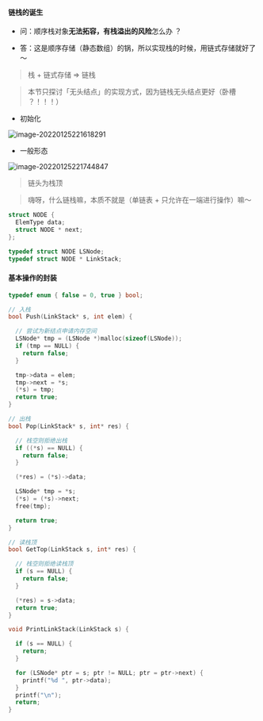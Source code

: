 #### 链栈的诞生

- 问：顺序栈对象**无法拓容，有栈溢出的风险**怎么办 ？

- 答：这是顺序存储（静态数组）的锅，所以实现栈的时候，用链式存储就好了～

> 栈 + 链式存储 => 链栈

> 本节只探讨「无头结点」的实现方式，因为链栈无头结点更好（卧槽 ？！！！）

- 初始化

![image-20220125221618291](https://aliyun-oss-lpj.oss-cn-qingdao.aliyuncs.com/images/by-picgo/image-20220125221618291.png)

- 一般形态

![image-20220125221744847](https://aliyun-oss-lpj.oss-cn-qingdao.aliyuncs.com/images/by-picgo/image-20220125221744847.png)

> 链头为栈顶

> 嗨呀，什么链栈嘛，本质不就是（单链表 + 只允许在一端进行操作）嘛～

```c
struct NODE {
  ElemType data;
  struct NODE * next;
};

typedef struct NODE LSNode;
typedef struct NODE * LinkStack;
```

#### 基本操作的封装

```c
typedef enum { false = 0, true } bool;

// 入栈
bool Push(LinkStack* s, int elem) {

  // 尝试为新结点申请内存空间
  LSNode* tmp = (LSNode *)malloc(sizeof(LSNode));
  if (tmp == NULL) {
    return false;
  }

  tmp->data = elem;
  tmp->next = *s;
  (*s) = tmp;
  return true;
}
```
```c
// 出栈
bool Pop(LinkStack* s, int* res) {

  // 栈空则拒绝出栈
  if ((*s) == NULL) {
    return false;
  }

  (*res) = (*s)->data;

  LSNode* tmp = *s;
  (*s) = (*s)->next;
  free(tmp);

  return true;
}
```
```c
// 读栈顶
bool GetTop(LinkStack s, int* res) {

  // 栈空则拒绝读栈顶
  if (s == NULL) {
    return false;
  }

  (*res) = s->data;
  return true;
}
```
```c
void PrintLinkStack(LinkStack s) {

  if (s == NULL) {
    return;
  }

  for (LSNode* ptr = s; ptr != NULL; ptr = ptr->next) {
    printf("%d ", ptr->data);
  }
  printf("\n");
  return;
}
```
